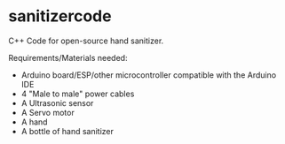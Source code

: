 # sanitizercode
C++ Code for open-source hand sanitizer.

Requirements/Materials needed:
- Arduino board/ESP/other microcontroller compatible with the Arduino IDE
- 4 "Male to male" power cables
- A Ultrasonic sensor
- A Servo motor
- A hand
- A bottle of hand sanitizer
